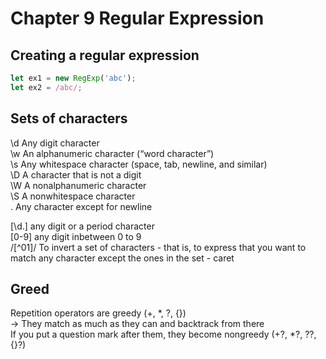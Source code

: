 # Chapter 9 Regular Expression

## Creating a regular expression
```js
let ex1 = new RegExp('abc');
let ex2 = /abc/;
```

## Sets of characters

\d	Any digit character <br>
\w	An alphanumeric character (“word character”)<br>
\s	Any whitespace character (space, tab, newline, and similar)<br>
\D	A character that is not a digit<br>
\W	A nonalphanumeric character<br>
\S	A nonwhitespace character<br>
.	Any character except for newline<br>

\[\d.] any digit or a period character<br>
\[0-9] any digit inbetween 0 to 9<br>
/[^01]/ To invert a set of characters - that is, to express that you want to match any character except the ones in the set - caret

## Greed
Repetition operators are greedy \(+, *, ?, {}) <br>
-> They match as much as they can and backtrack from there
<br>
If you put a question mark after them, they become nongreedy \(+?, *?, ??, {}?)
